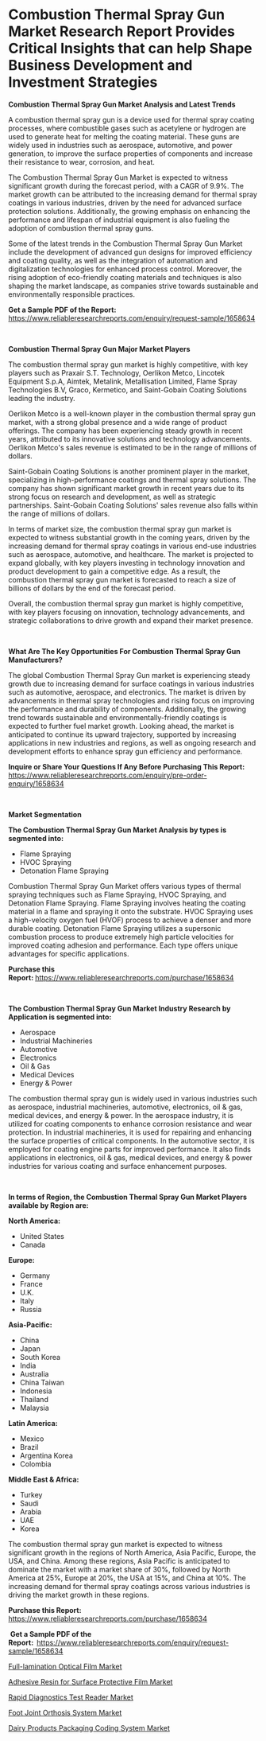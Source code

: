 <p><h1>Combustion Thermal Spray Gun Market Research Report Provides Critical Insights that can help Shape Business Development and Investment Strategies</h1></p><p><strong>Combustion Thermal Spray Gun Market Analysis and Latest Trends</strong></p>
<p><p>A combustion thermal spray gun is a device used for thermal spray coating processes, where combustible gases such as acetylene or hydrogen are used to generate heat for melting the coating material. These guns are widely used in industries such as aerospace, automotive, and power generation, to improve the surface properties of components and increase their resistance to wear, corrosion, and heat.</p><p>The Combustion Thermal Spray Gun Market is expected to witness significant growth during the forecast period, with a CAGR of 9.9%. The market growth can be attributed to the increasing demand for thermal spray coatings in various industries, driven by the need for advanced surface protection solutions. Additionally, the growing emphasis on enhancing the performance and lifespan of industrial equipment is also fueling the adoption of combustion thermal spray guns.</p><p>Some of the latest trends in the Combustion Thermal Spray Gun Market include the development of advanced gun designs for improved efficiency and coating quality, as well as the integration of automation and digitalization technologies for enhanced process control. Moreover, the rising adoption of eco-friendly coating materials and techniques is also shaping the market landscape, as companies strive towards sustainable and environmentally responsible practices.</p></p>
<p><strong>Get a Sample PDF of the Report:&nbsp;</strong> <a href="https://www.reliableresearchreports.com/enquiry/request-sample/1658634">https://www.reliableresearchreports.com/enquiry/request-sample/1658634</a></p>
<p>&nbsp;</p>
<p><strong>Combustion Thermal Spray Gun Major Market Players</strong></p>
<p><p>The combustion thermal spray gun market is highly competitive, with key players such as Praxair S.T. Technology, Oerlikon Metco, Lincotek Equipment S.p.A, Aimtek, Metalink, Metallisation Limited, Flame Spray Technologies B.V, Graco, Kermetico, and Saint-Gobain Coating Solutions leading the industry. </p><p>Oerlikon Metco is a well-known player in the combustion thermal spray gun market, with a strong global presence and a wide range of product offerings. The company has been experiencing steady growth in recent years, attributed to its innovative solutions and technology advancements. Oerlikon Metco's sales revenue is estimated to be in the range of millions of dollars.</p><p>Saint-Gobain Coating Solutions is another prominent player in the market, specializing in high-performance coatings and thermal spray solutions. The company has shown significant market growth in recent years due to its strong focus on research and development, as well as strategic partnerships. Saint-Gobain Coating Solutions' sales revenue also falls within the range of millions of dollars.</p><p>In terms of market size, the combustion thermal spray gun market is expected to witness substantial growth in the coming years, driven by the increasing demand for thermal spray coatings in various end-use industries such as aerospace, automotive, and healthcare. The market is projected to expand globally, with key players investing in technology innovation and product development to gain a competitive edge. As a result, the combustion thermal spray gun market is forecasted to reach a size of billions of dollars by the end of the forecast period.</p><p>Overall, the combustion thermal spray gun market is highly competitive, with key players focusing on innovation, technology advancements, and strategic collaborations to drive growth and expand their market presence.</p></p>
<p>&nbsp;</p>
<p><strong>What Are The Key Opportunities For Combustion Thermal Spray Gun Manufacturers?</strong></p>
<p><p>The global Combustion Thermal Spray Gun market is experiencing steady growth due to increasing demand for surface coatings in various industries such as automotive, aerospace, and electronics. The market is driven by advancements in thermal spray technologies and rising focus on improving the performance and durability of components. Additionally, the growing trend towards sustainable and environmentally-friendly coatings is expected to further fuel market growth. Looking ahead, the market is anticipated to continue its upward trajectory, supported by increasing applications in new industries and regions, as well as ongoing research and development efforts to enhance spray gun efficiency and performance.</p></p>
<p><strong>Inquire or Share Your Questions If Any Before Purchasing This Report:</strong> <a href="https://www.reliableresearchreports.com/enquiry/pre-order-enquiry/1658634">https://www.reliableresearchreports.com/enquiry/pre-order-enquiry/1658634</a></p>
<p>&nbsp;</p>
<p><strong>Market Segmentation</strong></p>
<p><strong>The Combustion Thermal Spray Gun Market Analysis by types is segmented into:</strong></p>
<p><ul><li>Flame Spraying</li><li>HVOC Spraying</li><li>Detonation Flame Spraying</li></ul></p>
<p><p>Combustion Thermal Spray Gun Market offers various types of thermal spraying techniques such as Flame Spraying, HVOC Spraying, and Detonation Flame Spraying. Flame Spraying involves heating the coating material in a flame and spraying it onto the substrate. HVOC Spraying uses a high-velocity oxygen fuel (HVOF) process to achieve a denser and more durable coating. Detonation Flame Spraying utilizes a supersonic combustion process to produce extremely high particle velocities for improved coating adhesion and performance. Each type offers unique advantages for specific applications.</p></p>
<p><strong>Purchase this Report:&nbsp;</strong><a href="https://www.reliableresearchreports.com/purchase/1658634">https://www.reliableresearchreports.com/purchase/1658634</a></p>
<p>&nbsp;</p>
<p><strong>The Combustion Thermal Spray Gun Market Industry Research by Application is segmented into:</strong></p>
<p><ul><li>Aerospace</li><li>Industrial Machineries</li><li>Automotive</li><li>Electronics</li><li>Oil & Gas</li><li>Medical Devices</li><li>Energy & Power</li></ul></p>
<p><p>The combustion thermal spray gun is widely used in various industries such as aerospace, industrial machineries, automotive, electronics, oil & gas, medical devices, and energy & power. In the aerospace industry, it is utilized for coating components to enhance corrosion resistance and wear protection. In industrial machineries, it is used for repairing and enhancing the surface properties of critical components. In the automotive sector, it is employed for coating engine parts for improved performance. It also finds applications in electronics, oil & gas, medical devices, and energy & power industries for various coating and surface enhancement purposes.</p></p>
<p>&nbsp;</p>
<p><strong>In terms of Region, the Combustion Thermal Spray Gun Market Players available by Region are:</strong></p>
<p>
    <p> <strong> North America: </strong>
        <ul>
            <li>United States</li>
            <li>Canada</li>
        </ul>
        </p> 
    <p> <strong> Europe: </strong>
        <ul>
            <li>Germany</li>
            <li>France</li>
            <li>U.K.</li>
            <li>Italy</li>
            <li>Russia</li>
        </ul>
        </p> 
    <p> <strong> Asia-Pacific: </strong>
        <ul>
            <li>China</li>
            <li>Japan</li>
            <li>South Korea</li>
            <li>India</li>
            <li>Australia</li>
            <li>China Taiwan</li>
            <li>Indonesia</li>
            <li>Thailand</li>
            <li>Malaysia</li>
        </ul>
        </p> 
    <p> <strong> Latin America: </strong>
        <ul>
            <li>Mexico</li>
            <li>Brazil</li>
            <li>Argentina Korea</li>
            <li>Colombia</li>
        </ul>
        </p> 
    <p> <strong> Middle East & Africa: </strong>
        <ul>
            <li>Turkey</li>
            <li>Saudi</li>
            <li>Arabia</li>
            <li>UAE</li>
            <li>Korea</li>
        </ul>
    </p>
    </p>
<p><p>The combustion thermal spray gun market is expected to witness significant growth in the regions of North America, Asia Pacific, Europe, the USA, and China. Among these regions, Asia Pacific is anticipated to dominate the market with a market share of 30%, followed by North America at 25%, Europe at 20%, the USA at 15%, and China at 10%. The increasing demand for thermal spray coatings across various industries is driving the market growth in these regions.</p></p>
<p><strong>Purchase this Report: </strong><a href="https://www.reliableresearchreports.com/purchase/1658634">https://www.reliableresearchreports.com/purchase/1658634</a></p>
<p>&nbsp;<strong>Get a Sample PDF of the Report:&nbsp;&nbsp;</strong><a href="https://www.reliableresearchreports.com/enquiry/request-sample/1658634">https://www.reliableresearchreports.com/enquiry/request-sample/1658634</a></p>
<p><strong></strong></p>
<p><p><a href="https://github.com/Krish2023na/Market-Research-Report-List-3/blob/main/full-lamination-optical-film-market.md">Full-lamination Optical Film Market</a></p><p><a href="https://github.com/bmorecock/Market-Research-Report-List-1/blob/main/adhesive-resin-for-surface-protective-film-market.md">Adhesive Resin for Surface Protective Film Market</a></p><p><a href="https://medium.com/@jazminjones30/rapid-diagnostics-test-reader-market-comprehensive-assessment-by-type-application-and-geography-b2fecc1f6fd7">Rapid Diagnostics Test Reader Market</a></p><p><a href="https://issuu.com/reportprime-2/docs/foot-joint-orthosis-system-market-size-2030.pptx">Foot Joint Orthosis System Market</a></p><p><a href="https://issuu.com/reportprime-2/docs/dairy-products-packaging-coding-system-market-size">Dairy Products Packaging Coding System Market</a></p></p>